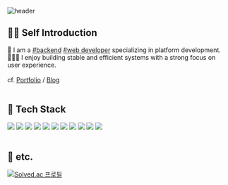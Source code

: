![header](https://capsule-render.vercel.app/api?type=waving&height=180&color=gradient&text="Passionate%20About%20Creating%20Fun%20and%20Engaging%20Experiences."&reversal=false&section=header&fontAlignY=35&fontSize=20&animation=fadeIn)
## 🙌🏻 Self Introduction
🦖 I am a [#backend](https://en.wikipedia.org/wiki/Frontend_and_backend) [#web developer](https://en.wikipedia.org/wiki/Web_developer) specializing in platform development.  
🏋🏻‍♂️ I enjoy building stable and efficient systems with a strong focus on user experience.  
</br>
cf. [Portfolio](https://nohdonggyeong.github.io/) / [Blog](https://velog.io/@ehdrud1129/posts)
</br></br>
## 🌸 Tech Stack
<img src="https://img.shields.io/badge/JAVA-FFFFFF?style=flat-square&logo=openjdk&logoColor=FF7300"/>  <img src="https://img.shields.io/badge/Spring Boot-FFFFFF?style=flat-square&logo=springboot&logoColor=6DB33F"/>  <img src="https://img.shields.io/badge/Python-FFFFFF?style=flat-square&logo=python&logoColor=3776AB"/>  <img src="https://img.shields.io/badge/Django-FFFFFF?style=flat-square&logo=django&logoColor=092E20"/>  <img src="https://img.shields.io/badge/PostgreSQL-FFFFFF?style=flat-square&logo=postgresql&logoColor=4169E1"/>  <img src="https://img.shields.io/badge/MariaDB-FFFFFF?style=flat-square&logo=mariadbfoundation&logoColor=003545"/>  <img src="https://img.shields.io/badge/Elasticsearch-FFFFFF?style=flat-square&logo=elasticsearch&logoColor=yellow"/>  <img src="https://img.shields.io/badge/Apache Kafka-FFFFFF?style=flat-square&logo=apachekafka&logoColor=231F20"/>  <img src="https://img.shields.io/badge/Jenkins-FFFFFF?style=flat-square&logo=jenkins&logoColor=D24939"/>  <img src="https://img.shields.io/badge/Docker Compose-FFFFFF?style=flat-square&logo=docker&logoColor=2496ED"/>  <img src="https://img.shields.io/badge/Kubernetes-FFFFFF?style=flat-square&logo=kubernetes&logoColor=326CE5"/>
</br></br>
## 🍵 etc.
[![Solved.ac
프로필](http://mazassumnida.wtf/api/mini/generate_badge?boj=ehdrud1129)](https://solved.ac/ehdrud1129)
</br></br>

<!-- https://simpleicons.org-->

<!--
![Anurag's GitHub stats](https://github-readme-stats.vercel.app/api?username=nohdonggyeong&show_icons=true&theme=radical)
-->

<!--
**nohdonggyeong/nohdonggyeong** is a ✨ _special_ ✨ repository because its `README.md` (this file) appears on your GitHub profile.
Here are some ideas to get you started:
- 🔭 I’m currently working on ...
- 🌱 I’m currently learning ...
- 👯 I’m looking to collaborate on ...
- 🤔 I’m looking for help with ...
- 💬 Ask me about ...
- 📫 How to reach me: ...
- 😄 Pronouns: ...
- ⚡ Fun fact: ...
-->
